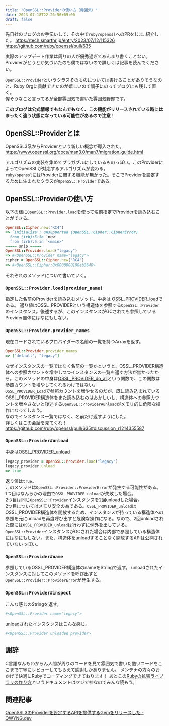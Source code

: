 ```yaml
---
title: "OpenSSL::Providerの使い方（雰囲気）"
date: 2023-07-18T22:26:56+09:00
draft: false
---
```


先日社のブログのお手伝いして、その中で`ruby/openssl`へのPRをじま..紹介した。
https://tech.smarthr.jp/entry/2023/07/12/115326  
https://github.com/ruby/openssl/pull/635

実際のアップデート作業は周りの人が優秀過ぎてあんまり書くことない。Providerがどうとか気づいたのも僕ではないので詳しくは記事を読んでください。  

`OpenSSL::Provider`というクラスそのものについては書けることがありそうなのと、Ruby Orgに貢献できたのが嬉しいので調子にのってブログにも残して置く。  
偉そうなこと言ってるが全部雰囲気で書いた雰囲気野郎です。

**このブログは公式情報でもなんでもなく、この機能がリリースされている時にはまったく違う状態になっている可能性があるので注意！**

## OpenSSL::Providerとは
OpenSSL3系からProviderという新しい概念が導入された。  
https://www.openssl.org/docs/man3.0/man7/migration_guide.html  

アルゴリズムの実装を集めてプラガブルにしているものっぽい。このProviderによってOpenSSLが対応するアルゴリズムが変わる。  
`ruby/openssl`にはProviderに関する機能が無かった。そこでProviderを設定するために生まれたクラスが`OpenSSL::Provider`である。

## OpenSSL::Providerの使い方

以下の様に`OpenSSL::Provider.load`を使って名前指定でProviderを読み込むことができる。

```ruby
OpenSSL::Cipher.new("RC4")
=> `initialize': unsupported (OpenSSL::Cipher::CipherError)
  from (irb):5:in `new'
  from (irb):5:in `<main>'
~~~~~ snip ~~~~~
OpenSSL::Provider.load("legacy")
=> #<OpenSSL::Provider name="legacy">
cipher = OpenSSL::Cipher.new("RC4")
=> #<OpenSSL::Cipher:0x0000000108eb3648>
```

それぞれのメソッドについて書いていく。

### `OpenSSL::Provider.load(provider_name)`
指定した名前のProviderを読み込むメソッド。中身は
[OSSL_PROVIDER_load](https://www.openssl.org/docs/man3.1/man3/OSSL_PROVIDER_load.html)である。
返り値はOSSL_PROVIDERという構造体を参照する`OpenSSL::Provider`のインスタンス。後述するが、このインスタンスがGCされても参照しているProvider自体にはなにもしない。

### `OpenSSL::Provider.provider_names`
現在ロードされているプロバイダーの名前の一覧を持つArrayを返す。

```ruby
OpenSSL::Provider.provider_names
=> ["default", "legacy"]
```

なぜインスタンスの一覧ではなく名前の一覧かというと、OSSL_PROVIDER構造体への参照カウントを増やしつつインスタンスの一覧を返す方法が無かったから。このメソッドの中身は[OSSL_PROVIDER_do_all](https://www.openssl.org/docs/man3.1/man3/OSSL_PROVIDER_do_all.html)という関数で、この関数は参照カウントを増やしてくれるわけではない。  
`OSSL_PROVIDER_Load`で参照カウントを増やせるのだが、既に読み込まれているOSSL_PROVIDER構造体をまた読み込むのはおかしいし、構造体への参照カウントを増やさないと後述する`OpenSSL::Provider#unload`がメモリ的に危険な操作になってしまう。  
なのでインスタンス一覧ではなく、名前だけ返すようにした。  
詳しくはこの会話を見てくれ！  
https://github.com/ruby/openssl/pull/635#discussion_r1214355587

### `OpenSSL::Provider#unload`
中身は[OSSL_PROVIDER_unload](https://www.openssl.org/docs/man3.1/man3/OSSL_PROVIDER_unload.html)

```ruby
legacy_provider = OpenSSL::Provider.load("legacy")
legacy_provider.unload
=> true
```

返り値は`true`。  
このメソッドは`OpenSSL::Provider::ProviderError`が発生する可能性がある。  
1つ目はなんらかの理由で`OSSL_PROVIDER_unload`が失敗した場合。  
2つ目は同じ`OpenSSL::Provider`インスタンスを2回unloadした場合。  
2つ目についてはメモリ安全の為である。`OSSL_PROVIDER_unload`はOSSL_PROVIDER構造体を開放するため、インスタンスが持っている構造体への参照を元にunloadを再度呼び出すと危険な操作になる。なので、2回unloadされた際には`OSSL_PROVIDER_unload`は行わずに例外を出している。  
`OpenSSL::Provider`インスタンスがGCされた場合は内部で参照している構造体にはなにもしない。また、構造体をunloadすることなく開放するAPIは公開されていないっぽい。

### `OpenSSL::Provider#name`
参照しているOSSL_PROVIDER構造体のnameをStringで返す。
unloadされたインスタンスに対してこのメソッドを呼び出すと`OpenSSL::Provider::ProviderError`が発生する。

### `OpenSSL::Provider#inspect`
こんな感じのStringを返す。

```ruby
#<OpenSSL::Provider name="legacy">
```

unloadされたインスタンスはこんな感じ。

```ruby
#<OpenSSL::Provider unloaded provider>
```

## 謝辞
C言語なんもわからん人間が周りのコードを見て雰囲気で書いた酷いコードをここまで丁寧にレビューしてもらえて感謝しかありません。
メンテナの方々のおかげで快適にRubyでコーディングできております！
あとこの[Rubyの拡張ライブラリの作り方](https://ruby-doc.org/3.2.2/extension_ja_rdoc.html)というドキュメントはマジで神なのでみんな読もう。

## 関連記事
[OpenSSL3のProviderを設定するAPIを提供するGemをリリースした - QWYNG.dev](https://qwyng.dev/posts/20230528/)
